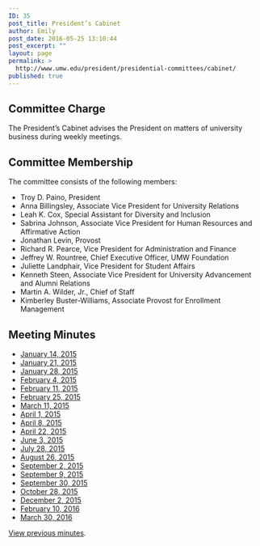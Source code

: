 ```yaml
---
ID: 35
post_title: President’s Cabinet
author: Emily
post_date: 2016-05-25 13:10:44
post_excerpt: ""
layout: page
permalink: >
  http://www.umw.edu/president/presidential-committees/cabinet/
published: true
---
```

<h2>Committee Charge</h2>
The President’s Cabinet advises the President on matters of university business during weekly meetings.
<h2>Committee Membership</h2>
The committee consists of the following members:
<ul>
 	<li>Troy D. Paino, President</li>
 	<li>Anna Billingsley, Associate Vice President for University Relations</li>
 	<li>Leah K. Cox, Special Assistant for Diversity and Inclusion</li>
 	<li>Sabrina Johnson, Associate Vice President for Human Resources and Affirmative Action</li>
 	<li>Jonathan Levin, Provost</li>
 	<li>Richard R. Pearce, Vice President for Administration and Finance</li>
 	<li>Jeffrey W. Rountree, Chief Executive Officer, UMW Foundation</li>
 	<li>Juliette Landphair, Vice President for Student Affairs</li>
 	<li>Kenneth Steen, Associate Vice President for University Advancement and Alumni Relations</li>
 	<li>Martin A. Wilder, Jr., Chief of Staff</li>
 	<li>Kimberley Buster-Williams, Associate Provost for Enrollment Management</li>
</ul>
<h2>Meeting Minutes</h2>
<ul>
 	<li><a href="/president/wp-content/uploads/sites/37/2015/07/Presidents-Cabinet-Agenda-January-14-2015.pdf">January 14, 2015</a></li>
 	<li><a href="/president/wp-content/uploads/sites/37/2012/04/Presidents-Cabinet-Minutes-January-21-2015.pdf">January 21, 2015</a></li>
 	<li><a href="/president/wp-content/uploads/sites/37/2012/04/Presidents-Cabinet-Minutes-January-28-2015.pdf">January 28, 2015</a></li>
 	<li><a href="/president/wp-content/uploads/sites/37/2012/04/Presidents-Cabinet-Minutes-February-4-2015.pdf">February 4, 2015</a></li>
 	<li><a href="/president/wp-content/uploads/sites/37/2012/04/Presidents-Cabinet-Minutes-February-11-2015.pdf">February 11, 2015</a></li>
 	<li><a href="/president/wp-content/uploads/sites/37/2012/04/Presidents-Cabinet-Minutes-June-3-2015.pdf">February 25, 2015</a></li>
 	<li><a href="/president/wp-content/uploads/sites/37/2012/04/Presidents-Cabinet-Minutes-April-22-2015.pdf">March 11, 2015</a></li>
 	<li><a href="/president/wp-content/uploads/sites/37/2012/04/Presidents-Cabinet-Minutes-April-22-2015.pdf">April 1, 2015</a></li>
 	<li><a href="/president/wp-content/uploads/sites/37/2012/04/Presidents-Cabinet-Minutes-April-22-2015.pdf">April 8, 2015</a></li>
 	<li><a href="/president/wp-content/uploads/sites/37/2012/04/Presidents-Cabinet-Minutes-April-22-2015.pdf">April 22, 2015</a></li>
 	<li><a href="/president/wp-content/uploads/sites/37/2012/04/Presidents-Cabinet-Minutes-June-3-2015.pdf">June 3, 2015</a></li>
 	<li><a href="/president/wp-content/uploads/sites/37/2015/07/Presidents-Cabinet-Minutes-July-28-2015.pdf">July 28, 2015</a></li>
 	<li><a href="/president/wp-content/uploads/sites/37/2012/04/Presidents-Cabinet-Meeting-Minutes-August-26-2015.pdf">August 26, 2015</a></li>
 	<li><a href="/president/wp-content/uploads/sites/37/2012/04/Presidents-Cabinet-Meeting-Minutes-September-9-2015.pdf">September 2, 2015</a></li>
 	<li><a href="/president/wp-content/uploads/sites/37/2012/04/Presidents-Cabinet-Meeting-Minutes-September-9-2015.pdf">September 9, 2015</a></li>
 	<li><a href="/president/wp-content/uploads/sites/37/2012/04/Presidents-Cabinet-Meeting-Minutes-September-30-2015.pdf">September 30, 2015</a></li>
 	<li><a href="/president/wp-content/uploads/sites/37/2012/04/Presidents-Cabinet-Meeting-Minutes-October-28-2015.pdf">October 28, 2015</a></li>
 	<li><a href="/president/wp-content/uploads/sites/37/2012/04/Presidents-Cabinet-Meeting-Minutes-December-2-2015.pdf">December 2, 2015</a></li>
 	<li><a href="/president/wp-content/uploads/sites/37/2012/04/Presidents-Cabinet-Meeting-Minutes-February-10-2016.pdf">February 10, 2016</a></li>
 	<li><a href="/president/wp-content/uploads/sites/37/2012/04/Presidents-Cabinet-Meeting-Minutes-March-30-2016.pdf">March 30, 2016</a></li>
</ul>
<a href="/president/presidential-committees/cabinet/historical-minutes/">View previous minutes</a>.